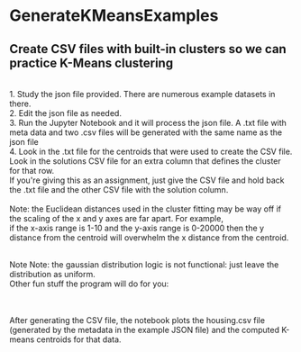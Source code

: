 # GenerateKMeansExamples
<h2>Create CSV files with built-in clusters so we can practice K-Means clustering</h2></br>
1. Study the json file provided. There are numerous example datasets in there. </br>
2. Edit the json file as needed.</br>
3. Run the Jupyter Notebook and it will process the json file. A .txt file with meta data and two .csv files will be generated with the same name as the json file </br>
4. Look in the .txt file for the centroids that were used to create the CSV file. </br>
Look in the solutions CSV file for an extra column that defines the cluster for that row.</br>
If you're giving this as an assignment, just give the CSV file and hold back the .txt file and the other CSV file with the solution column.
 </br>
 </br>
 Note: the Euclidean distances used in the cluster fitting may be way off if the scaling of the x and y axes are far apart. For example, </br>
 if the x-axis range is 1-10 and the y-axis range is 0-20000 then the y distance from the centroid will overwhelm the x distance from the centroid.</br>
</br>
 
 Note Note: the gaussian distribution logic is not functional: just leave the distribution as uniform.
 </br>
Other fun stuff the program will do for you: </br>
</br>
</br>

After generating the CSV file, the notebook plots the housing.csv file (generated by the metadata in the example JSON file) and the computed K-means centroids for that data.</br>


